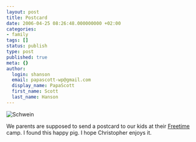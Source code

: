 ```yaml
---
layout: post
title: Postcard
date: 2006-04-25 08:26:48.000000000 +02:00
categories:
- family
tags: []
status: publish
type: post
published: true
meta: {}
author:
  login: shanson
  email: papascott-wp@gmail.com
  display_name: PapaScott
  first_name: Scott
  last_name: Hanson
---
```

<p><img src="http://www.papascott.de/wordpress/wp-content/uploads/2006/04/schwein.jpg" alt="Schwein" /></p>
<p>We parents are supposed to send a postcard to our kids at their <a href="http://www.papascott.de/archives/2006/04/23/freetime-20/">Freetime</a> camp. I found this happy pig. I hope Christopher enjoys it.</p>
